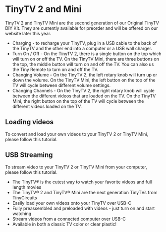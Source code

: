 # TinyTV 2 and Mini


TinyTV 2 and TinyTV Mini are the second generation of our Original TinyTV DIY Kit. They are currently available for preorder and will be offered on our website later this year.

* Charging - to recharge your TinyTV, plug in a USB cable to the back of the TinyTV and the other end into a computer or a USB wall charger.
* Turn On / Off - On the TinyTV 2, there is a single button on the top which will turn on or off the TV.  On the TinyTV Mini, there are three buttons on the top, the middle button will turn on and off the TV.  You can also us the Tiny Remote to turn on and off the TV.
* Changing Volume - On the TinyTV 2, the left rotary knob will turn up or down the volume.  On the TinyTV Mini, the left button on the top of the TV will cycle between different volume settings.  
* Changing Channels - On the TinyTV 2, the right rotary knob will cycle between the different videos that are loaded on the TV. On the TinyTV Mini, the right button on the top of the TV will cycle between the different videos loaded on the TV.

## Loading videos 
To convert and load your own videos to your TinyTV 2 or TinyTV Mini, please follow this tutorial. 

 

## USB Streaming
To stream video to your TinyTV 2 or TinyTV Mini from your computer, please follow this tutorial. 


* The TinyTV® is the cutest way to watch your favorite videos and full length movies
* The TinyTV® 2 and TinyTV® Mini are the next generation TinyTVs from TinyCircuits
* Easily load your own videos onto your TinyTV over USB-C
* Fully preassembled and preloaded with videos - just turn on and start watching
* Stream videos from a connected computer over USB-C
* Available in both a classic TV color or clear plastic!
